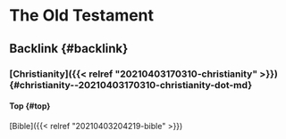 # The Old Testament


## Backlink {#backlink}


### [Christianity]({{< relref "20210403170310-christianity" >}}) {#christianity--20210403170310-christianity-dot-md}


#### Top {#top}

[Bible]({{< relref "20210403204219-bible" >}})
